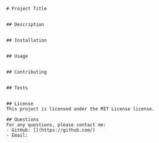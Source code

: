 
    # Project Title
    
    
    ## Description
    
    
    ## Installation
    
    
    ## Usage
    
    
    ## Contributing
    
    
    ## Tests
    
    
    ## License
    This project is licensed under the MIT License license.
    
    ## Questions
    For any questions, please contact me:
    - GitHub: [](https://github.com/)
    - Email: 
    